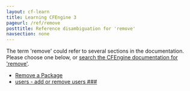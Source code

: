 ```yaml
---
layout: cf-learn
title: Learning CFEngine 3
pageurl: /ref/remove
posttitle: Reference disambiguation for 'remove'
navsection: none
---
```


The term 'remove' could refer to several sections in the documentation. Please choose one below, or
[search the CFEngine documentation for 'remove'](http://cfengine.com/docs/latest/search.html?q=remove).

- [Remove a Package](http://cfengine.com/docs/latest/examples-example-snippets-promise-patterns-package_bundles.html#remove-a-package)
- [users - add or remove users \#\#\#](http://cfengine.com/docs/latest/guide-writing-and-serving-policy-promises-available-in-cfengine.html#users-add-or-remove-users-###)
